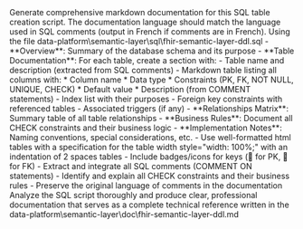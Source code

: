 <goal>
Generate comprehensive markdown documentation for this SQL table creation script. The documentation language should match the language used in SQL comments (output in French if comments are in French).
</goal>
<source-of-documenation>
Using the file data-platform\semantic-layer\sql\fhir-semantic-layer-ddl.sql
</source-of-documenation>

<instructions>
- **Overview**: Summary of the database schema and its purpose
- **Table Documentation**: For each table, create a section with:
  - Table name and description (extracted from SQL comments)
  - Markdown table listing all columns with:
     * Column name
     * Data type
     * Constraints (PK, FK, NOT NULL, UNIQUE, CHECK)
     * Default value
     * Description (from COMMENT statements)
  - Index list with their purposes
  - Foreign key constraints with referenced tables
  - Associated triggers (if any) 
- **Relationships Matrix**: Summary table of all table relationships
- **Business Rules**: Document all CHECK constraints and their business logic
- **Implementation Notes**: Naming conventions, special considerations, etc.
</instructions>
<output>
<format>
- Use well-formatted html tables with a specification for the table width style="width: 100%;" with an indentation of 2 spaces tables
- Include badges/icons for keys (🔑 for PK, 🔗 for FK)
- Extract and integrate all SQL comments (COMMENT ON statements)
- Identify and explain all CHECK constraints and their business rules
- Preserve the original language of comments in the documentation
</format>
<file>
Analyze the SQL script thoroughly and produce clear, professional documentation that serves as a complete technical reference written in the data-platform\semantic-layer\doc\fhir-semantic-layer-ddl.md
</file>
</output>